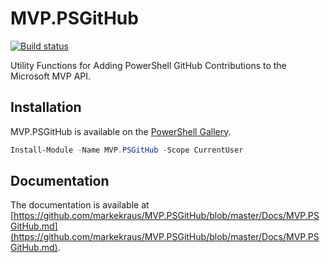 # MVP.PSGitHub

[![Build status](https://ci.appveyor.com/api/projects/status/n3i9coaq6sl1iuoy/branch/master?svg=true)](https://ci.appveyor.com/project/markekraus/mvp-psgithub/branch/master)

Utility Functions for Adding PowerShell GitHub Contributions to the Microsoft MVP API.

## Installation

MVP.PSGitHub is available on the [PowerShell Gallery](https://www.powershellgallery.com/packages/MVP.PSGitHub/).

```powershell
Install-Module -Name MVP.PSGitHub -Scope CurrentUser
```

## Documentation

The documentation is available at [https://github.com/markekraus/MVP.PSGitHub/blob/master/Docs/MVP.PSGitHub.md](https://github.com/markekraus/MVP.PSGitHub/blob/master/Docs/MVP.PSGitHub.md).
